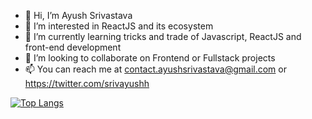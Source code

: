 - 👋 Hi, I’m Ayush Srivastava
- 👀 I’m interested in ReactJS and its ecosystem
- 🌱 I’m currently learning tricks and trade of Javascript, ReactJS and front-end development
- 💞️ I’m looking to collaborate on Frontend or Fullstack projects
- 📫 You can reach me at contact.ayushsrivastava@gmail.com or https://twitter.com/srivayushh

[![Top Langs](https://github-readme-stats-git-masterrstaa-rickstaa.vercel.app/api/top-langs/?username=ayushdevelop)](https://github.com/ayushdevelop/github-readme-stats)


<!---
ayushdevelop/ayushdevelop is a ✨ special ✨ repository because its `README.md` (this file) appears on your GitHub profile.
You can click the Preview link to take a look at your changes.
--->
